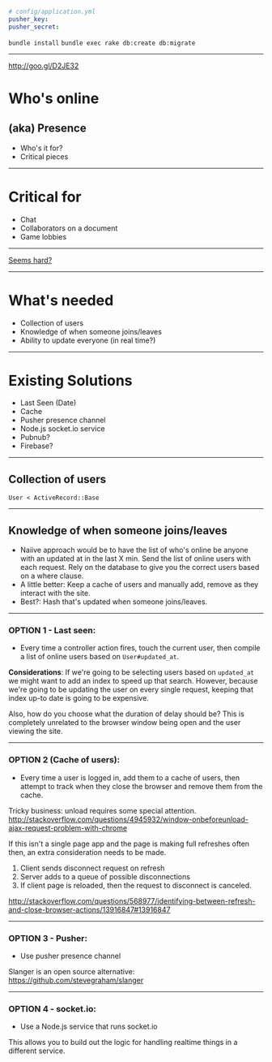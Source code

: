 ```yml
# config/application.yml
pusher_key: 
pusher_secret: 
```

`bundle install`
`bundle exec rake db:create db:migrate`

---
http://goo.gl/D2JE32

# Who's online
## (aka) Presence


+ Who's it for?
+ Critical pieces

---

# Critical for

+ Chat
+ Collaborators on a document
+ Game lobbies

---

[Seems
hard?](http://help.soundcloud.com/customer/portal/articles/1485216-where-did-who-s-online-go-)

---

# What's needed

+ Collection of users
+ Knowledge of when someone joins/leaves
+ Ability to update everyone (in real time?)

---

# Existing Solutions
+ Last Seen (Date)
+ Cache
+ Pusher presence channel
+ Node.js socket.io service
+ Pubnub?
+ Firebase?

---

## Collection of users

`User < ActiveRecord::Base`

---

## Knowledge of when someone joins/leaves

+ Naiive approach would be to have the list of who's online be anyone
with an updated at in the last X min. Send the list of online users with
each request. Rely on the database to give you the correct users based
on a where clause.
+ A little better: Keep a cache of users and manually add, remove as
they interact with the site.
+ Best?: Hash that's updated when someone joins/leaves.

---

### OPTION 1 - Last seen:

+ Every time a controller action fires, touch the current user, then
compile a list of online users based on `User#updated_at`.

**Considerations**: If we're going to be selecting users based on
`updated_at` we might want to add an index to speed up that search.
However, because we're going to be updating the user on every single
request, keeping that index up-to date is going to be expensive.

Also, how do you choose what the duration of delay should be? This is
completely unrelated to the browser window being open and the user
viewing the site.

---

### OPTION 2 (Cache of users):

+ Every time a user is logged in, add them to a cache of users, then
attempt to track when they close the browser and remove them from the
cache.

Tricky business: unload requires some special attention.
http://stackoverflow.com/questions/4945932/window-onbeforeunload-ajax-request-problem-with-chrome

If this isn't a single page app and the page is making full refreshes
often then, an extra consideration needs to be made.

1) Client sends disconnect request on refresh
2) Server adds to a queue of possible disconnections
3) If client page is reloaded, then the request to disconnect is
canceled.

http://stackoverflow.com/questions/568977/identifying-between-refresh-and-close-browser-actions/13916847#13916847

---

### OPTION 3 - Pusher:

+ Use pusher presence channel

Slanger is an open source alternative:
https://github.com/stevegraham/slanger

---

### OPTION 4 - socket.io:

+ Use a Node.js service that runs socket.io

This allows you to build out the logic for handling realtime things in a
different service.

